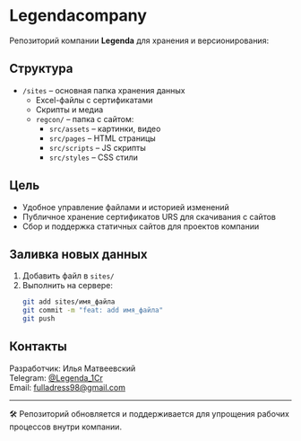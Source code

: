 # Legendacompany

Репозиторий компании **Legenda** для хранения и версионирования:

## Структура

- `/sites` – основная папка хранения данных
  - Excel-файлы с сертификатами
  - Скрипты и медиа
  - `regcon/` – папка с сайтом:
    - `src/assets` – картинки, видео
    - `src/pages` – HTML страницы
    - `src/scripts` – JS скрипты
    - `src/styles` – CSS стили

## Цель
- Удобное управление файлами и историей изменений
- Публичное хранение сертификатов URS для скачивания с сайтов
- Сбор и поддержка статичных сайтов для проектов компании

## Заливка новых данных
1. Добавить файл в `sites/`
2. Выполнить на сервере:
    ```bash
    git add sites/имя_файла
    git commit -m "feat: add имя_файла"
    git push
    ```

## Контакты
Разработчик: Илья Матвеевский  
Telegram: [@Legenda_1Cr](https://t.me/Legenda_1Cr)  
Email: fulladress98@gmail.com

---

🛠 Репозиторий обновляется и поддерживается для упрощения рабочих процессов внутри компании.
